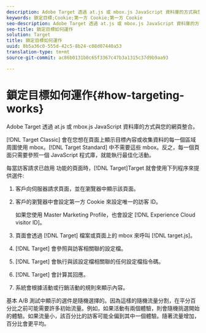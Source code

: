 ```yaml
---
description: Adobe Target 透過 at.js 或 mbox.js JavaScript 資料庫的方式與您的網頁整合。
keywords: 鎖定目標;Cookie;第一方 Cookie;第一方 Cookie
seo-description: Adobe Target 透過 at.js 或 mbox.js JavaScript 資料庫的方式與您的網頁整合。
seo-title: 鎖定目標如何運作
solution: Target
title: 鎖定目標如何運作
uuid: 8b5a36c0-555d-42c5-8b24-c08d07440a53
translation-type: tm+mt
source-git-commit: ac86b0131b0c65f3367c47b3a1315c37d9b9aa93

---
```



# 鎖定目標如何運作{#how-targeting-works}

Adobe Target 透過 at.js 或 mbox.js JavaScript 資料庫的方式與您的網頁整合。

[!DNL Target Classic] 會在您想在頁面上顯示目標內容或收集資料的每一個區域周圍使用 mbox。[!DNL Target Standard] 中不需要這些 mbox。反之，每一個頁面只需要參照一個 JavaScript 程式庫，就能執行最佳化活動。

每當訪客請求已啟用 功能的頁面時，[!DNL Target]Target 就會使用下列程序來提供選件:

1. 客戶向伺服器請求頁面，並在瀏覽器中顯示該頁面。
1. 客戶的瀏覽器中會設定第一方 Cookie 來設定唯一的訪客 ID。

   如果您使用 Master Marketing Profile，也會設定 [!DNL Experience Cloud visitor ID]。

1. 頁面會透過 [!DNL Target] 檔案或頁面上的 mbox 來呼叫 [!DNL target.js]。
1. [!DNL Target] 會參照與訪客相關聯的設定檔。
1. [!DNL Target] 會執行與該設定檔相關聯的任何設定檔指令碼。
1. [!DNL Target] 會計算其回應。
1. 系統會根據活動或行銷活動的規則來顯示內容。

基本 A/B 測試中顯示的選件是隨機選擇的。因為這樣的隨機流量分割，在平分百分比之前可能需要許多初始流量。例如，如果活動有兩個體驗，則會隨機挑選開始的體驗。如果流量小，該百分比的訪客可能全偏到其中一個體驗。隨著流量增加，百分比會更平均。
